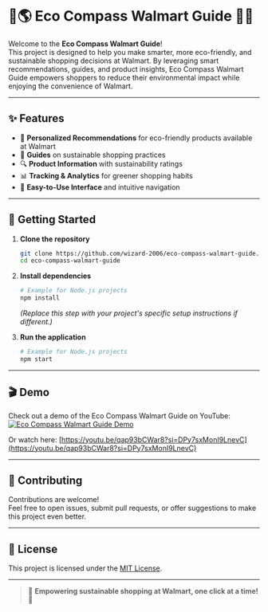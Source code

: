 # 🧭🌎 Eco Compass Walmart Guide 🌱🛒

Welcome to the **Eco Compass Walmart Guide**!  
This project is designed to help you make smarter, more eco-friendly, and sustainable shopping decisions at Walmart. By leveraging smart recommendations, guides, and product insights, Eco Compass Walmart Guide empowers shoppers to reduce their environmental impact while enjoying the convenience of Walmart.

---

## ✨ Features

- 🛒 **Personalized Recommendations** for eco-friendly products available at Walmart
- 🌱 **Guides** on sustainable shopping practices
- 🔍 **Product Information** with sustainability ratings
- 📊 **Tracking & Analytics** for greener shopping habits
- 🚀 **Easy-to-Use Interface** and intuitive navigation

---

## 🚀 Getting Started

1. **Clone the repository**
   ```bash
   git clone https://github.com/wizard-2006/eco-compass-walmart-guide.git
   cd eco-compass-walmart-guide
   ```
2. **Install dependencies**
   ```bash
   # Example for Node.js projects
   npm install
   ```
   _(Replace this step with your project's specific setup instructions if different.)_

3. **Run the application**
   ```bash
   # Example for Node.js projects
   npm start
   ```

---

## 🎬 Demo

Check out a demo of the Eco Compass Walmart Guide on YouTube:  
[![Eco Compass Walmart Guide Demo](https://img.youtube.com/vi/qap93bCWar8/0.jpg)](https://youtu.be/qap93bCWar8?si=DPy7sxMonI9LnevC)

Or watch here: [https://youtu.be/qap93bCWar8?si=DPy7sxMonI9LnevC](https://youtu.be/qap93bCWar8?si=DPy7sxMonI9LnevC)

---

## 🤝 Contributing

Contributions are welcome!  
Feel free to open issues, submit pull requests, or offer suggestions to make this project even better.

---

## 📄 License

This project is licensed under the [MIT License](LICENSE).

---

> 🌟 **Empowering sustainable shopping at Walmart, one click at a time!** 🌟
